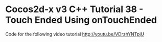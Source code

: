 Cocos2d-x v3 C++ Tutorial 38 - Touch Ended Using onTouchEnded
=============================================================

Code for the following video tutorial http://youtu.be/VDrzhYNTpjU
